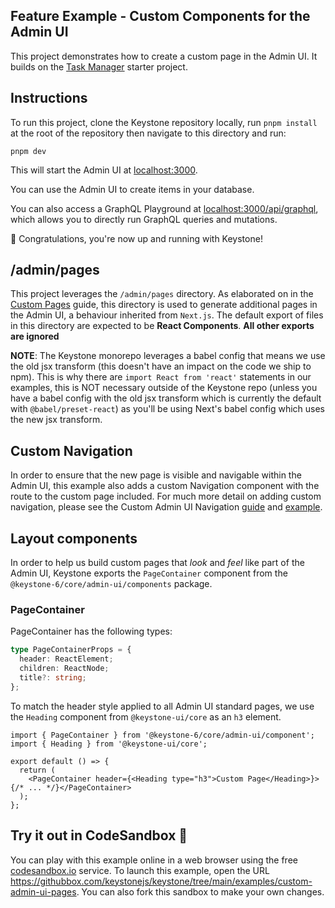 ## Feature Example - Custom Components for the Admin UI

This project demonstrates how to create a custom page in the Admin UI.
It builds on the [Task Manager](../task-manager) starter project.

## Instructions

To run this project, clone the Keystone repository locally, run `pnpm install` at the root of the repository then navigate to this directory and run:

```shell
pnpm dev
```

This will start the Admin UI at [localhost:3000](http://localhost:3000).

You can use the Admin UI to create items in your database.

You can also access a GraphQL Playground at [localhost:3000/api/graphql](http://localhost:3000/api/graphql), which allows you to directly run GraphQL queries and mutations.

🚀 Congratulations, you're now up and running with Keystone!

## /admin/pages

This project leverages the `/admin/pages` directory. As elaborated on in the [Custom Pages](https://keystonejs.com/docs/guides/custom-admin-ui-pages) guide, this directory is used to generate additional pages in the Admin UI, a behaviour inherited from `Next.js`. The default export of files in this directory are expected to be **React Components**.
**All other exports are ignored**

**NOTE**: The Keystone monorepo leverages a babel config that means we use the old jsx transform (this doesn't have an impact on the code we ship to npm).
This is why there are `import React from 'react'` statements in our examples, this is NOT necessary outside of the Keystone repo (unless you have a babel config with the old jsx transform which is currently the default with `@babel/preset-react`) as you'll be using Next's babel config which uses the new jsx transform.

## Custom Navigation

In order to ensure that the new page is visible and navigable within the Admin UI, this example also adds a custom Navigation component with the
route to the custom page included. For much more detail on adding custom navigation, please see the Custom Admin UI Navigation [guide](https://keystonejs.com/docs/guides/custom-admin-ui-navigation) and [example](../custom-admin-ui-navigation).

## Layout components

In order to help us build custom pages that _look_ and _feel_ like part of the Admin UI, Keystone exports the `PageContainer` component from
the `@keystone-6/core/admin-ui/components` package.

### PageContainer

PageContainer has the following types:

```typescript
type PageContainerProps = {
  header: ReactElement;
  children: ReactNode;
  title?: string;
};
```

To match the header style applied to all Admin UI standard pages, we use the `Heading` component from `@keystone-ui/core` as an `h3` element.

```tsx
import { PageContainer } from '@keystone-6/core/admin-ui/component';
import { Heading } from '@keystone-ui/core';

export default () => {
  return (
    <PageContainer header={<Heading type="h3">Custom Page</Heading>}>{/* ... */}</PageContainer>
  );
};
```

## Try it out in CodeSandbox 🧪

You can play with this example online in a web browser using the free [codesandbox.io](https://codesandbox.io/) service. To launch this example, open the URL <https://githubbox.com/keystonejs/keystone/tree/main/examples/custom-admin-ui-pages>. You can also fork this sandbox to make your own changes.
